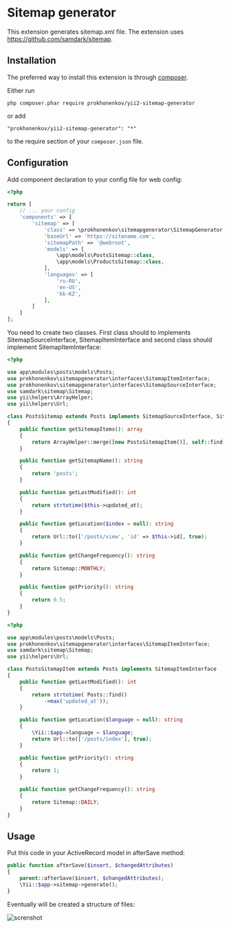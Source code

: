 Sitemap generator
==============
This extension generates sitemap.xml file. The extension uses https://github.com/samdark/sitemap. 

Installation
------------

The preferred way to install this extension is through [composer](http://getcomposer.org/download/).

Either run

```
php composer.phar require prokhonenkov/yii2-sitemap-generator 
```

or add

```
"prokhonenkov/yii2-sitemap-generator": "*"
```

to the require section of your `composer.json` file.

Configuration
-------------

Add component declaration to your config file for web config:
```php
<?php

return [
    // ... your config
    'components' => [
        'sitemap' => [
            'class' => \prokhonenkov\sitemapgenerator\SitemapGenerator::class, // The class which implements SitemapSourceInterface, SitemapItemInterface
            'baseUrl' => 'https://sitename.com',
            'sitemapPath' => '@webroot',
            'models' => [
                \app\models\PostsSitemap::class,
                \app\models\ProductsSitemap::class,
            ],
            'languages' => [
                'ru-RU',
                'en-US',
                'kk-KZ',
            ],
        ]
    ]
];

```

You need to create two classes. First class should to implements SitemapSourceInterface, SitemapItemInterface and second class should implement SitemapItemInterface:
```php
<?php

use app\modules\posts\models\Posts;
use prokhonenkov\sitemapgenerator\interfaces\SitemapItemInterface;
use prokhonenkov\sitemapgenerator\interfaces\SitemapSourceInterface;
use samdark\sitemap\Sitemap;
use yii\helpers\ArrayHelper;
use yii\helpers\Url;

class PostsSitemap extends Posts implements SitemapSourceInterface, SitemapItemInterface
{
	public function getSitemapItems(): array
	{
		return ArrayHelper::merge([new PostsSitemapItem()], self::find()->all());
	}

	public function getSitemapName(): string
	{
		return 'posts';
	}

	public function getLastModified(): int
	{
		return strtotime($this->updated_at);
	}

	public function getLocation($index = null): string
	{
		return Url::to(['/posts/view', 'id' => $this->id], true);
	}

	public function getChangeFrequency(): string
	{
		return Sitemap::MONTHLY;
	}

	public function getPriority(): string
	{
		return 0.5;
	}
}

```

```php
<?php

use app\modules\posts\models\Posts;
use prokhonenkov\sitemapgenerator\interfaces\SitemapItemInterface;
use samdark\sitemap\Sitemap;
use yii\helpers\Url;

class PostsSitemapItem extends Posts implements SitemapItemInterface
{
	public function getLastModified(): int
	{
		return strtotime( Posts::find()
			->max('updated_at'));
	}

	public function getLocation($language = null): string
	{
		\Yii::$app->language = $language;
		return Url::to(['/posts/index'], true);
	}

	public function getPriority(): string
	{
		return 1;
	}

	public function getChangeFrequency(): string
	{
		return Sitemap::DAILY;
	}
}

```

Usage
-----

Put this code in your ActiveRecord model in afterSave method: 
```php
public function afterSave($insert, $changedAttributes)
{
    parent::afterSave($insert, $changedAttributes);
    \Yii::$app->sitemap->generate();
}
```

Eventually will be created a structure of files:

![screnshot](https://uc81ffaa5452e2f5eee66466d57e.previews.dropboxusercontent.com/p/thumb/AAe2C7m8U5vmbCtQzkNSjntCoBr_LU8X5wEWHcSIxKTHJdOnZXMykIRtb6G_AWFfBWhCSlcB5zpLMWilv35rq1hxBXlAWeduxO6hg0hKbcWMfQLXgxrS_6xTwGIesw2bZdunC1A10q8waTJSwZa-az3cGM49qegyKmO663KzLJfcV6ks_-0BPWdtfFvOmrNGhv64g4Dz1g1NUX0FvOvQDZ9N4NL_MZRE9A6_oayUKVz21aDOt-wxFhF5-11Wl4u1xgdWNmiddmMf5HhCQvPV1BApWObOOP4Nsw6iMsCcn66sliSY5qB-SewrKAXUt8NFq2vdYdA2mOTxbCaCTIh9ntq7BZHNpVQLZba9Nzb3y-iB3CnAKQYSbpxN0R1uyedXZJM/p.png)  